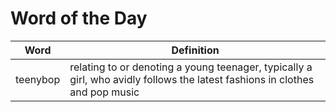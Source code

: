 # Word of the Day

|Word|Definition|
|---|---|
|teenybop|relating to or denoting a young teenager, typically a girl, who avidly follows the latest fashions in clothes and pop music|
